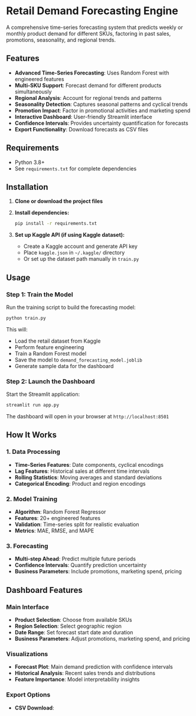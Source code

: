 # Retail Demand Forecasting Engine

A comprehensive time-series forecasting system that predicts weekly or monthly product demand for different SKUs, factoring in past sales, promotions, seasonality, and regional trends.

## Features

- **Advanced Time-Series Forecasting**: Uses Random Forest with engineered features
- **Multi-SKU Support**: Forecast demand for different products simultaneously
- **Regional Analysis**: Account for regional trends and patterns
- **Seasonality Detection**: Captures seasonal patterns and cyclical trends
- **Promotion Impact**: Factor in promotional activities and marketing spend
- **Interactive Dashboard**: User-friendly Streamlit interface
- **Confidence Intervals**: Provides uncertainty quantification for forecasts
- **Export Functionality**: Download forecasts as CSV files

##  Requirements

- Python 3.8+
- See `requirements.txt` for complete dependencies

##  Installation

1. **Clone or download the project files**
2. **Install dependencies:**
   ```bash
   pip install -r requirements.txt
   ```

3. **Set up Kaggle API (if using Kaggle dataset):**
   - Create a Kaggle account and generate API key
   - Place `kaggle.json` in `~/.kaggle/` directory
   - Or set up the dataset path manually in `train.py`

##  Usage

### Step 1: Train the Model

Run the training script to build the forecasting model:

```bash
python train.py
```

This will:
- Load the retail dataset from Kaggle
- Perform feature engineering
- Train a Random Forest model
- Save the model to `demand_forecasting_model.joblib`
- Generate sample data for the dashboard

### Step 2: Launch the Dashboard

Start the Streamlit application:

```bash
streamlit run app.py
```

The dashboard will open in your browser at `http://localhost:8501`

## How It Works

### 1. Data Processing
- **Time-Series Features**: Date components, cyclical encodings
- **Lag Features**: Historical sales at different time intervals
- **Rolling Statistics**: Moving averages and standard deviations
- **Categorical Encoding**: Product and region encodings

### 2. Model Training
- **Algorithm**: Random Forest Regressor
- **Features**: 20+ engineered features
- **Validation**: Time-series split for realistic evaluation
- **Metrics**: MAE, RMSE, and MAPE

### 3. Forecasting
- **Multi-step Ahead**: Predict multiple future periods
- **Confidence Intervals**: Quantify prediction uncertainty
- **Business Parameters**: Include promotions, marketing spend, pricing

## Dashboard Features

### Main Interface
- **Product Selection**: Choose from available SKUs
- **Region Selection**: Select geographic region
- **Date Range**: Set forecast start date and duration
- **Business Parameters**: Adjust promotions, marketing spend, and pricing

### Visualizations
- **Forecast Plot**: Main demand prediction with confidence intervals
- **Historical Analysis**: Recent sales trends and distributions
- **Feature Importance**: Model interpretability insights

### Export Options
- **CSV Download**:
